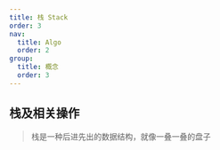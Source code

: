 ```yaml
---
title: 栈 Stack
order: 3
nav:
  title: Algo
  order: 2
group:
  title: 概念
  order: 3
---
```


## 栈及相关操作

> 栈是一种后进先出的数据结构，就像一叠一叠的盘子

